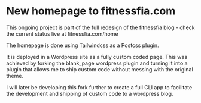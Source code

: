 # New homepage to fitnessfia.com

This ongoing project is part of the full redesign of the fitnessfia blog - check
the current status live at fitnessfia.com/home

The homepage is done using Tailwindcss as a Postcss plugin.

It is deployed in a Wordpress site as a fully custom coded page. This was
achieved by forking the blank_page wordpress plugin and turning it into a plugin
that allows me to ship custom code without messing with the original theme.

I will later be developing this fork further to create a full CLI app to
facilitate the development and shipping of custom code to a wordpress blog.
